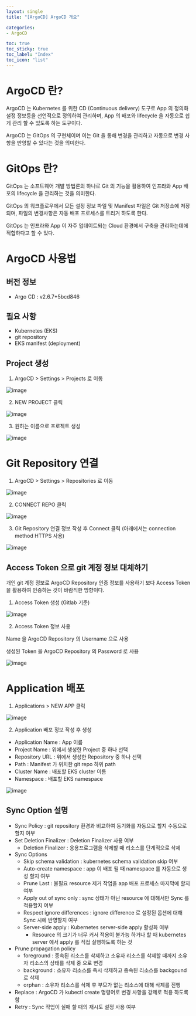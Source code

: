 ```yaml
---
layout: single
title: "[ArgoCD] ArgoCD 개요"

categories:
- ArgoCD

toc: true
toc_sticky: true
toc_label: "Index"
toc_icon: "list"
---
```


# ArgoCD 란?

ArgoCD 는 Kubernetes 를 위한 CD (Continuous delivery) 도구로 App 의 정의화 설정 정보등을 선언적으로 정의하여 관리하며, App 의 배포와 lifecycle 을 자동으로 쉽게 관리 할 수 있도록 하는 도구이다.

ArgoCD 는 GitOps 의 구현체이며 이는 Git 을 통해 변경을 관리하고 자동으로 변경 사항을 반영할 수 있다는 것을 의미한다.

# GitOps 란?

GitOps 는 소프트웨어 개발 방법론의 하나로 Git 의 기능을 활용하여 인프라와 App 배포의 lifecycle 을 관리하는 것을 의미한다.

GitOps 의 워크플로우에서 모든 설정 정보 파일 및 Manifest 파일은 Git 저장소에 저장되며, 파일의 변경사항은 자동 배포 프로세스를 트리거 하도록 한다.

GitOps 는 인프라와 App 이 자주 업데이트되는 Cloud 환경에서 구축을 관리하는데에 적합하다고 할 수 있다.

# ArgoCD 사용법

## 버전 정보

- Argo CD : v2.6.7+5bcd846

## 필요 사항

- Kubernetes (EKS)
- git repository
- EKS manifest (deployment)

## Project 생성

1. ArgoCD > Settings > Projects 로 이동

![image](/assets/images/argocd/argocd_0_0.png)

2. NEW PROJECT 클릭

![image](/assets/images/argocd/argocd_0_1.png)

3. 원하는 이름으로 프로젝트 생성

![image](/assets/images/argocd/argocd_0_2.png)

# Git Repository 연결

1. ArgoCD > Settings > Repositories 로 이동

![image](/assets/images/argocd/argocd_0_3.png)

2. CONNECT REPO 클릭

![image](/assets/images/argocd/argocd_0_4.png)

3. Git Repository 연결 정보 작성 후 Connect 클릭 (아래에서는 connection method HTTPS 사용)

![image](/assets/images/argocd/argocd_0_5.png)

## Access Token 으로 git 계정 정보 대체하기

개인 git 계정 정보로 ArgoCD Repository 인증 정보를 사용하기 보다 Access Token 을 활용하여 인증하는 것이 바람직한 방향이다.

1. Access Token 생성 (Gitlab 기준)

![image](/assets/images/argocd/argocd_0_6.png)

2. Access Token 정보 사용

Name 을 ArgoCD Repository 의 Username 으로 사용

생성된 Token 을 ArgoCD Repository 의 Password 로 사용

![image](/assets/images/argocd/argocd_0_7.png)

# Application 배포

1. Applications > NEW APP 클릭

![image](/assets/images/argocd/argocd_0_8.png)

2. Application 배포 정보 작성 후 생성
- Application Name : App 이름
- Project Name : 위에서 생성한 Project 중 하나 선택
- Repository URL : 위에서 생성한 Repository 중 하나 선택
- Path : Manifest 가 위치한 git repo 하위 path
- Cluster Name : 배포할 EKS cluster 이름
- Namespace : 배포할 EKS namespace

![image](/assets/images/argocd/argocd_0_9.png)

## Sync Option 설명

- Sync Policy : git repository 환경과 비교하여 동기화를 자동으로 할지 수동으로 할지 여부
- Set Deletion Finalizer : Deletion Finalizer 사용 여부
    - Deletion Finalizer : 응용프로그램을 삭제할 때 리소스를 단계적으로 삭제
- Sync Options
    - Skip schema validation : kubernetes schema validation skip 여부
    - Auto-create namespace : app 이 배포 될 때 namespace 를 자동으로 생성 할지 여부
    - Prune Last : 불필요 resource 제거 작업을 app 배포 프로세스 마지막에 할지 여부
    - Apply out of sync only : sync 상태가 아닌 resource 에 대해서만 Sync 를 적용할지 여부
    - Respect ignore differences : ignore difference 로 설정된 옵션에 대해 Sync 시에 반영할지 여부
    - Server-side apply : Kubernetes server-side apply 활성화 여부
        - Resource 의 크기가 너무 커서 적용이 불가능 하거나 할 때 kubernetes server 에서 apply 를 직접 실행하도록 하는 것
- Prune propagation policy
    - foreground : 종속된 리소스를 삭제하고 소유자 리소스를 삭제할 때까지 소유자 리소스의 상태를 삭제 중 으로 변경
    - background : 소유자 리소스를 즉시 삭제하고 종속된 리소스를 backgound 로 삭제
    - orphan : 소유자 리소스를 삭제 후 부모가 없는 리소스에 대해 삭제를 진행
- Replace : ArgoCD 가 kubectl create 명령어로 변경 사항을 강제로 적용 하도록 함
- Retry : Sync 작업이 실패 할 때의 재시도 설정 사용 여부